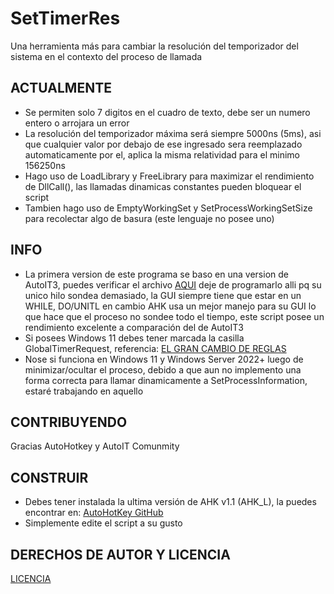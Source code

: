 # SetTimerRes
Una herramienta más para cambiar la resolución del temporizador del sistema en el contexto del proceso de llamada

## ACTUALMENTE
* Se permiten solo 7 digitos en el cuadro de texto, debe ser un numero entero o arrojara un error
* La resolución del temporizador máxima será siempre 5000ns (5ms), asi que cualquier valor por debajo de ese ingresado sera reemplazado automaticamente por el, 
aplica la misma relatividad para el minimo 156250ns
* Hago uso de LoadLibrary y FreeLibrary para maximizar el rendimiento de DllCall(), las llamadas dinamicas constantes pueden bloquear el script
* Tambien hago uso de EmptyWorkingSet y SetProcessWorkingSetSize para recolectar algo de basura (este lenguaje no posee uno)

## INFO
* La primera version de este programa se baso en una version de AutoIT3, puedes verificar el archivo [AQUI](AU3/SetTimerRes(OnEvent).au3)
deje de programarlo alli pq su unico hilo sondea demasiado, la GUI siempre tiene que estar en un WHILE, DO/UNITL en cambio AHK usa un mejor manejo para su GUI lo que hace que el proceso no sondee todo el tiempo, este script posee un rendimiento excelente a comparación del de AutoIT3 
* Si posees Windows 11 debes tener marcada la casilla GlobalTimerRequest, referencia: [EL GRAN CAMBIO DE REGLAS](https://randomascii.wordpress.com/2020/10/04/windows-timer-resolution-the-great-rule-change/)
* Nose si funciona en Windows 11 y Windows Server 2022+ luego de minimizar/ocultar el proceso, debido a que aun no implemento una forma correcta para llamar dinamicamente a SetProcessInformation, estaré trabajando en aquello

## CONTRIBUYENDO
Gracias AutoHotkey y AutoIT Comunmity

## CONSTRUIR
* Debes tener instalada la ultima versión de AHK v1.1 (AHK_L), la puedes encontrar en: [AutoHotKey GitHub](https://github.com/AutoHotkey/AutoHotkey)
* Simplemente edite el script a su gusto

## DERECHOS DE AUTOR Y LICENCIA
[LICENCIA](LICENSE)
